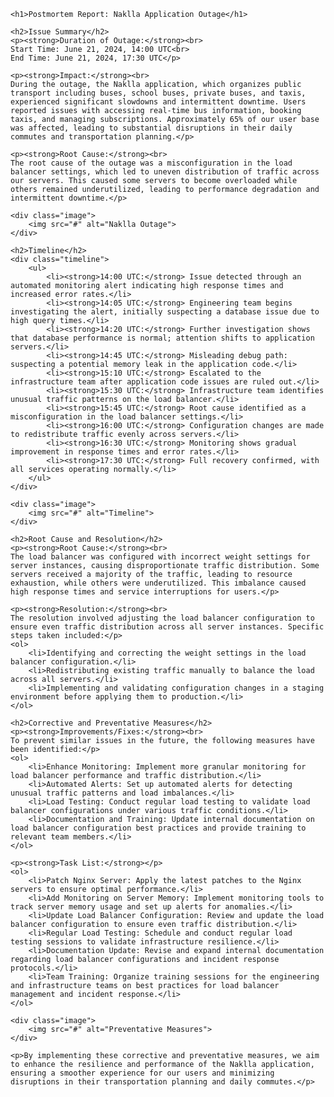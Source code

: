 
    <h1>Postmortem Report: Naklla Application Outage</h1>

    <h2>Issue Summary</h2>
    <p><strong>Duration of Outage:</strong><br>
    Start Time: June 21, 2024, 14:00 UTC<br>
    End Time: June 21, 2024, 17:30 UTC</p>

    <p><strong>Impact:</strong><br>
    During the outage, the Naklla application, which organizes public transport including buses, school buses, private buses, and taxis, experienced significant slowdowns and intermittent downtime. Users reported issues with accessing real-time bus information, booking taxis, and managing subscriptions. Approximately 65% of our user base was affected, leading to substantial disruptions in their daily commutes and transportation planning.</p>

    <p><strong>Root Cause:</strong><br>
    The root cause of the outage was a misconfiguration in the load balancer settings, which led to uneven distribution of traffic across our servers. This caused some servers to become overloaded while others remained underutilized, leading to performance degradation and intermittent downtime.</p>

    <div class="image">
        <img src="#" alt="Naklla Outage">
    </div>

    <h2>Timeline</h2>
    <div class="timeline">
        <ul>
            <li><strong>14:00 UTC:</strong> Issue detected through an automated monitoring alert indicating high response times and increased error rates.</li>
            <li><strong>14:05 UTC:</strong> Engineering team begins investigating the alert, initially suspecting a database issue due to high query times.</li>
            <li><strong>14:20 UTC:</strong> Further investigation shows that database performance is normal; attention shifts to application servers.</li>
            <li><strong>14:45 UTC:</strong> Misleading debug path: suspecting a potential memory leak in the application code.</li>
            <li><strong>15:10 UTC:</strong> Escalated to the infrastructure team after application code issues are ruled out.</li>
            <li><strong>15:30 UTC:</strong> Infrastructure team identifies unusual traffic patterns on the load balancer.</li>
            <li><strong>15:45 UTC:</strong> Root cause identified as a misconfiguration in the load balancer settings.</li>
            <li><strong>16:00 UTC:</strong> Configuration changes are made to redistribute traffic evenly across servers.</li>
            <li><strong>16:30 UTC:</strong> Monitoring shows gradual improvement in response times and error rates.</li>
            <li><strong>17:30 UTC:</strong> Full recovery confirmed, with all services operating normally.</li>
        </ul>
    </div>

    <div class="image">
        <img src="#" alt="Timeline">
    </div>

    <h2>Root Cause and Resolution</h2>
    <p><strong>Root Cause:</strong><br>
    The load balancer was configured with incorrect weight settings for server instances, causing disproportionate traffic distribution. Some servers received a majority of the traffic, leading to resource exhaustion, while others were underutilized. This imbalance caused high response times and service interruptions for users.</p>

    <p><strong>Resolution:</strong><br>
    The resolution involved adjusting the load balancer configuration to ensure even traffic distribution across all server instances. Specific steps taken included:</p>
    <ol>
        <li>Identifying and correcting the weight settings in the load balancer configuration.</li>
        <li>Redistributing existing traffic manually to balance the load across all servers.</li>
        <li>Implementing and validating configuration changes in a staging environment before applying them to production.</li>
    </ol>

    <h2>Corrective and Preventative Measures</h2>
    <p><strong>Improvements/Fixes:</strong><br>
    To prevent similar issues in the future, the following measures have been identified:</p>
    <ol>
        <li>Enhance Monitoring: Implement more granular monitoring for load balancer performance and traffic distribution.</li>
        <li>Automated Alerts: Set up automated alerts for detecting unusual traffic patterns and load imbalances.</li>
        <li>Load Testing: Conduct regular load testing to validate load balancer configurations under various traffic conditions.</li>
        <li>Documentation and Training: Update internal documentation on load balancer configuration best practices and provide training to relevant team members.</li>
    </ol>

    <p><strong>Task List:</strong></p>
    <ol>
        <li>Patch Nginx Server: Apply the latest patches to the Nginx servers to ensure optimal performance.</li>
        <li>Add Monitoring on Server Memory: Implement monitoring tools to track server memory usage and set up alerts for anomalies.</li>
        <li>Update Load Balancer Configuration: Review and update the load balancer configuration to ensure even traffic distribution.</li>
        <li>Regular Load Testing: Schedule and conduct regular load testing sessions to validate infrastructure resilience.</li>
        <li>Documentation Update: Revise and expand internal documentation regarding load balancer configurations and incident response protocols.</li>
        <li>Team Training: Organize training sessions for the engineering and infrastructure teams on best practices for load balancer management and incident response.</li>
    </ol>

    <div class="image">
        <img src="#" alt="Preventative Measures">
    </div>

    <p>By implementing these corrective and preventative measures, we aim to enhance the resilience and performance of the Naklla application, ensuring a smoother experience for our users and minimizing disruptions in their transportation planning and daily commutes.</p>

    

